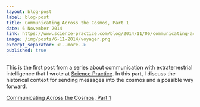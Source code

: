 ```yaml
---
layout: blog-post
label: blog-post
title: Communicating Across the Cosmos, Part 1
date: 6 November 2014
link: https://www.science-practice.com/blog/2014/11/06/communicating-across-the-cosmos/
image: /img/posts/6-11-2014/voyager.png
excerpt_separator: <!--more-->
published: true
---
```


This is the first post from a series about communication with extraterrestrial intelligence that I wrote at [Science Practice](https://www.science-practice.com/). In this part, I discuss the historical context for sending messages into the cosmos and a possible way forward.

<!--more-->

[Communicating Across the Cosmos, Part 1](https://www.science-practice.com/blog/2014/11/06/communicating-across-the-cosmos/)
